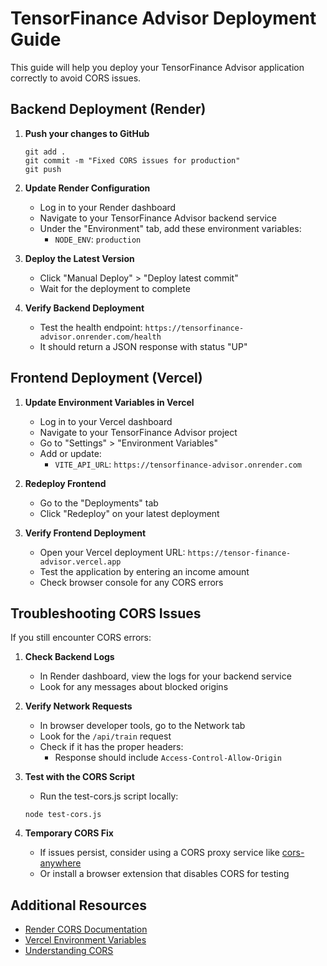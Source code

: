 # TensorFinance Advisor Deployment Guide

This guide will help you deploy your TensorFinance Advisor application correctly to avoid CORS issues.

## Backend Deployment (Render)

1. **Push your changes to GitHub**

   ```
   git add .
   git commit -m "Fixed CORS issues for production"
   git push
   ```

2. **Update Render Configuration**

   - Log in to your Render dashboard
   - Navigate to your TensorFinance Advisor backend service
   - Under the "Environment" tab, add these environment variables:
     - `NODE_ENV`: `production`

3. **Deploy the Latest Version**

   - Click "Manual Deploy" > "Deploy latest commit"
   - Wait for the deployment to complete

4. **Verify Backend Deployment**
   - Test the health endpoint: `https://tensorfinance-advisor.onrender.com/health`
   - It should return a JSON response with status "UP"

## Frontend Deployment (Vercel)

1. **Update Environment Variables in Vercel**

   - Log in to your Vercel dashboard
   - Navigate to your TensorFinance Advisor project
   - Go to "Settings" > "Environment Variables"
   - Add or update:
     - `VITE_API_URL`: `https://tensorfinance-advisor.onrender.com`

2. **Redeploy Frontend**

   - Go to the "Deployments" tab
   - Click "Redeploy" on your latest deployment

3. **Verify Frontend Deployment**
   - Open your Vercel deployment URL: `https://tensor-finance-advisor.vercel.app`
   - Test the application by entering an income amount
   - Check browser console for any CORS errors

## Troubleshooting CORS Issues

If you still encounter CORS errors:

1. **Check Backend Logs**

   - In Render dashboard, view the logs for your backend service
   - Look for any messages about blocked origins

2. **Verify Network Requests**

   - In browser developer tools, go to the Network tab
   - Look for the `/api/train` request
   - Check if it has the proper headers:
     - Response should include `Access-Control-Allow-Origin`

3. **Test with the CORS Script**

   - Run the test-cors.js script locally:

   ```
   node test-cors.js
   ```

4. **Temporary CORS Fix**
   - If issues persist, consider using a CORS proxy service like [cors-anywhere](https://github.com/Rob--W/cors-anywhere/)
   - Or install a browser extension that disables CORS for testing

## Additional Resources

- [Render CORS Documentation](https://render.com/docs/cors)
- [Vercel Environment Variables](https://vercel.com/docs/concepts/projects/environment-variables)
- [Understanding CORS](https://developer.mozilla.org/en-US/docs/Web/HTTP/CORS)
